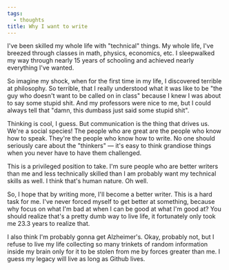 ```yaml
---
tags:
  - thoughts
title: Why I want to write
---
```

I've been skilled my whole life with "technical" things. My whole life, I've breezed through classes in math, physics, economics, etc. I sleepwalked my way through nearly 15 years of schooling and achieved nearly everything I've wanted. 

So imagine my shock, when for the first time in my life, I discovered terrible at philosophy. So terrible, that I really understood what it was like to be "the guy who doesn't want to be called on in class" because I knew I was about to say some stupid shit. And my professors were nice to me, but I could always tell that "damn, this dumbass just said some stupid shit".

Thinking is cool, I guess. But communication is the thing that drives us. We're a social species! The people who are great are the people who know how to speak. They're the people who know how to write. No one should seriously care about the "thinkers" — it's easy to think grandiose things when you never have to have them challenged.

This is a privileged position to take. I'm sure people who are better writers than me and less technically skilled than I am probably want my technical skills as well. I think that's human nature. Oh well.

So, I hope that by writing more, I'll become a better writer. This is a hard task for me. I've never forced myself to get better at something, because why focus on what I'm bad at when I can be good at what I'm good at? You should realize that's a pretty dumb way to live life, it fortunately only took me 23.3 years to realize that. 

I also think I'm probably gonna get Alzheimer's. Okay, probably not, but I refuse to live my life collecting so many trinkets of random information inside my brain only for it to be stolen from me by forces greater than me. I guess my legacy will live as long as Github lives. 